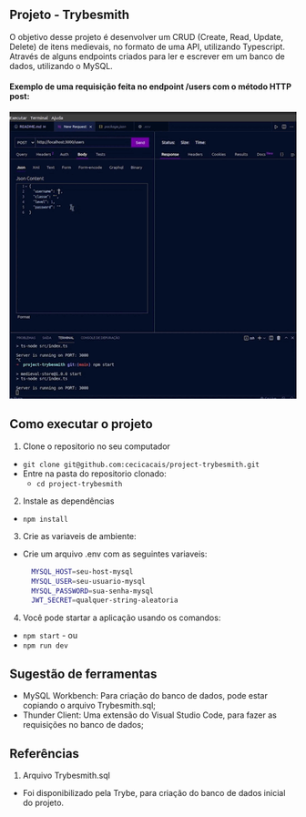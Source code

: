 ## Projeto - Trybesmith
 O objetivo desse projeto é desenvolver um CRUD (Create, Read, Update, Delete) de itens medievais, no formato de uma API, utilizando Typescript.<br>
 Através de alguns endpoints criados para ler e escrever em um banco de dados, utilizando o MySQL.
 
#### Exemplo de uma requisição feita no endpoint /users com o método HTTP post:
<p align="center">
<img src="/assets/trybesmith.gif">
</p>

## Como executar o projeto

1. Clone o repositorio no seu computador
  - `git clone git@github.com:cecicacais/project-trybesmith.git`
  - Entre na pasta do repositorio clonado:
    - `cd project-trybesmith`

2. Instale as dependências
  - `npm install`

3. Crie as variaveis de ambiente:
  - Crie um arquivo .env com as seguintes variaveis:
    ```sh
      MYSQL_HOST=seu-host-mysql
      MYSQL_USER=seu-usuario-mysql
      MYSQL_PASSWORD=sua-senha-mysql
      JWT_SECRET=qualquer-string-aleatoria
    ```
4. Você pode startar a aplicação usando os comandos:
  - `npm start` - ou
  - `npm run dev`

## Sugestão de ferramentas
  - MySQL Workbench: Para criação do banco de dados, pode estar copiando o arquivo Trybesmith.sql;
  - Thunder Client: Uma extensão do Visual Studio Code, para fazer as requisições no banco de dados;

## Referências

1. Arquivo Trybesmith.sql
  - Foi disponibilizado pela Trybe, para criação do banco de dados inicial do projeto.

